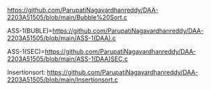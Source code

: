 https://github.com/ParupatiNagavardhanreddy/DAA-2203A51505/blob/main/Bubble%20Sort.c



ASS-1(BUBLE)=https://github.com/ParupatiNagavardhanreddy/DAA-2203A51505/blob/main/ASS-1(DAA).c

ASS-1(SEC)=https://github.com/ParupatiNagavardhanreddy/DAA-2203A51505/blob/main/ASS-1(DAA)SEC.c

Insertionsort: https://github.com/ParupatiNagavardhanreddy/DAA-2203A51505/blob/main/Insertionsort.c
